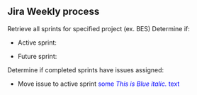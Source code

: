 ## Jira Weekly process

Retrieve all sprints for specified project (ex. BES)
Determine if:
  - Active sprint:
    
  - Future sprint:
  
Determine if completed sprints have issues assigned:
  - Move issue to active sprint
  <span style="color:blue">some *This is Blue italic.* text</span>
  
